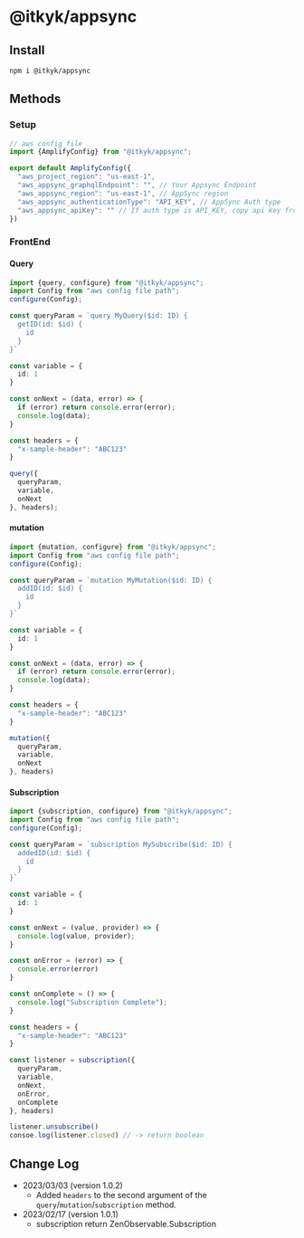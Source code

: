 # @itkyk/appsync

## Install
```bash
npm i @itkyk/appsync
```

## Methods
### Setup
```typescript
// aws config file
import {AmplifyConfig} from "@itkyk/appsync";

export default AmplifyConfig({
  "aws_project_region": "us-east-1",
  "aws_appsync_graphqlEndpoint": "", // Your Appsync Endpoint
  "aws_appsync_region": "us-east-1", // AppSync region
  "aws_appsync_authenticationType": "API_KEY", // AppSync Auth type
  "aws_appsync_apiKey": "" // If auth type is API_KEY, copy api key from aws console.
})
```

### FrontEnd
#### Query
```typescript
import {query, configure} from "@itkyk/appsync";
import Config from "aws config file path";
configure(Config);

const queryParam = `query MyQuery($id: ID) {
  getID(id: $id) {
    id
  }
}`

const variable = {
  id: 1
}

const onNext = (data, error) => {
  if (error) return console.error(error);
  console.log(data);
}

const headers = {
  "x-sample-header": "ABC123"
}

query({
  queryParam,
  variable,
  onNext
}, headers);
```

#### mutation
```typescript
import {mutation, configure} from "@itkyk/appsync";
import Config from "aws config file path";
configure(Config);

const queryParam = `mutation MyMutation($id: ID) {
  addID(id: $id) {
    id
  }
}`

const variable = {
  id: 1
}

const onNext = (data, error) => {
  if (error) return console.error(error);
  console.log(data);
}

const headers = {
  "x-sample-header": "ABC123"
}

mutation({
  queryParam,
  variable,
  onNext
}, headers)
```

#### Subscription
```typescript
import {subscription, configure} from "@itkyk/appsync";
import Config from "aws config file path";
configure(Config);

const queryParam = `subscription MySubscribe($id: ID) {
  addedID(id: $id) {
    id
  }
}`

const variable = {
  id: 1
}

const onNext = (value, provider) => {
  console.log(value, provider);
}

const onError = (error) => {
  console.error(error)
}

const onComplete = () => {
  console.log("Subscription Complete");
}

const headers = {
  "x-sample-header": "ABC123"
}

const listener = subscription({
  queryParam,
  variable,
  onNext,
  onError,
  onComplete
}, headers)

listener.unsubscribe()
consoe.log(listener.closed) // -> return boolean
```

## Change Log
- 2023/03/03 (version 1.0.2)
  - Added `headers` to the second argument of the `query`/`mutation`/`subscription` method.
- 2023/02/17 (version 1.0.1)
  - subscription return ZenObservable.Subscription